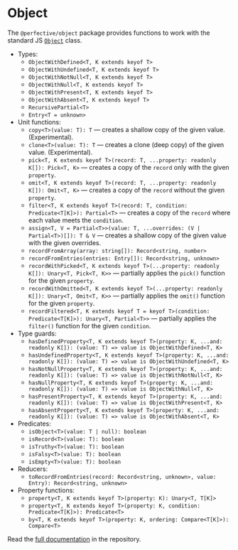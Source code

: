 # Object

The `@perfective/object` package provides functions to work with the standard JS
[`Object`](https://developer.mozilla.org/en-US/docs/Web/JavaScript/Reference/Global_Objects/Object) class.

* Types:
    * `ObjectWithDefined<T, K extends keyof T>`
    * `ObjectWithUndefined<T, K extends keyof T>`
    * `ObjectWithNotNull<T, K extends keyof T>`
    * `ObjectWithNull<T, K extends keyof T>`
    * `ObjectWithPresent<T, K extends keyof T>`
    * `ObjectWithAbsent<T, K extends keyof T>`
    * `RecursivePartial<T>`
    * `Entry<T = unknown>`
* Unit functions:
    * `copy<T>(value: T): T`
    — creates a shallow copy of the given value. (Experimental).
    * `clone<T>(value: T): T`
    — creates a clone (deep copy) of the given value. (Experimental).
    * `pick<T, K extends keyof T>(record: T, ...property: readonly K[]): Pick<T, K>`
      — creates a copy of the `record` only with the given `property`.
    * `omit<T, K extends keyof T>(record: T, ...property: readonly K[]): Omit<T, K>`
    — creates a copy of the `record` without the given `property`.
    * `filter<T, K extends keyof T>(record: T, condition: Predicate<T[K]>): Partial<T>`
    — creates a copy of the `record` where each value meets the `condition`.
    * `assign<T, V = Partial<T>>(value: T, ...overrides: (V | Partial<T>)[]): T & V`
      — creates a shallow copy of the given value with the given overrides.
    * `recordFromArray(array: string[]): Record<string, number>`
    * `recordFromEntries(entries: Entry[]): Record<string, unknown>`
    * `recordWithPicked<T, K extends keyof T>(...property: readonly K[]): Unary<T, Pick<T, K>>`
    — partially applies the `pick()` function for the given `property`.
    * `recordWithOmitted<T, K extends keyof T>(...property: readonly K[]): Unary<T, Omit<T, K>>`
    — partially applies the `omit()` function for the given `property`.
    * `recordFiltered<T, K extends keyof T = keyof T>(condition: Predicate<T[K]>): Unary<T, Partial<T>>`
    — partially applies the `filter()` function for the given `condition`.
* Type guards:
    * `hasDefinedProperty<T, K extends keyof T>(property: K, ...and: readonly K[]): (value: T) => value is ObjectWithDefined<T, K>`
    * `hasUndefinedProperty<T, K extends keyof T>(property: K, ...and: readonly K[]): (value: T) => value is ObjectWithUndefined<T, K>`
    * `hasNotNullProperty<T, K extends keyof T>(property: K, ...and: readonly K[]): (value: T) => value is ObjectWithNotNull<T, K>`
    * `hasNullProperty<T, K extends keyof T>(property: K, ...and: readonly K[]): (value: T) => value is ObjectWithNull<T, K>`
    * `hasPresentProperty<T, K extends keyof T>(property: K, ...and: readonly K[]): (value: T) => value is ObjectWithPresent<T, K>`
    * `hasAbsentProperty<T, K extends keyof T>(property: K, ...and: readonly K[]): (value: T) => value is ObjectWithAbsent<T, K>`
* Predicates:
    * `isObject<T>(value: T | null): boolean`
    * `isRecord<T>(value: T): boolean`
    * `isTruthy<T>(value: T): boolean`
    * `isFalsy<T>(value: T): boolean`
    * `isEmpty<T>(value: T): boolean`
* Reducers:
    * `toRecordFromEntries(record: Record<string, unknown>, value: Entry): Record<string, unknown>`
* Property functions:
    * `property<T, K extends keyof T>(property: K): Unary<T, T[K]>`
    * `property<T, K extends keyof T>(property: K, condition: Predicate<T[K]>): Predicate<T>`
    * `by<T, K extends keyof T>(property: K, ordering: Compare<T[K]>): Compare<T>`

Read the [full documentation](https://github.com/perfective/js/blob/master/packages/object/README.adoc) 
in the repository.
